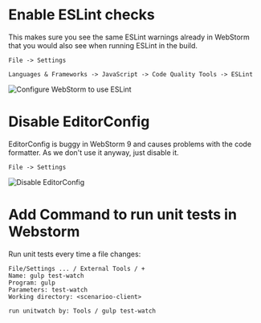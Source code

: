 # Enable ESLint checks

This makes sure you see the same ESLint warnings already in WebStorm that you would also see when running ESLint in the build.

    File -> Settings

    Languages & Frameworks -> JavaScript -> Code Quality Tools -> ESLint

![Configure WebStorm to use ESLint](https://cloud.githubusercontent.com/assets/3780183/8077529/d74055be-0f56-11e5-8542-30c0a74289cf.jpg)

# Disable EditorConfig

EditorConfig is buggy in WebStorm 9 and causes problems with the code formatter. As we don't use it anyway, just disable it.

    File -> Settings

![Disable EditorConfig](https://cloud.githubusercontent.com/assets/3780183/6417586/99d438e2-beae-11e4-8fd8-1312d17a08ab.PNG)

# Add Command to run unit tests in Webstorm

Run unit tests every time a file changes:
```
File/Settings ... / External Tools / +
Name: gulp test-watch
Program: gulp 
Parameters: test-watch
Working directory: <scenarioo-client>

run unitwatch by: Tools / gulp test-watch
```
